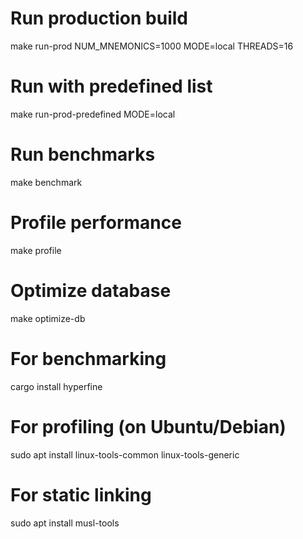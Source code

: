 # Run production build

make run-prod NUM_MNEMONICS=1000 MODE=local THREADS=16

# Run with predefined list

make run-prod-predefined MODE=local

# Run benchmarks

make benchmark

# Profile performance

make profile

# Optimize database

make optimize-db

# For benchmarking

cargo install hyperfine

# For profiling (on Ubuntu/Debian)

sudo apt install linux-tools-common linux-tools-generic

# For static linking

sudo apt install musl-tools
